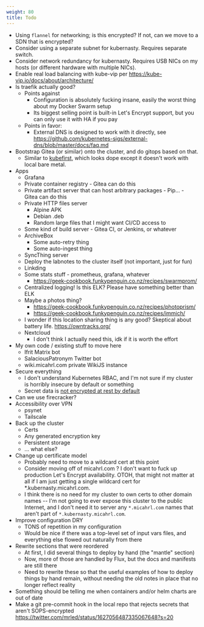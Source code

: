 ```yaml
---
weight: 80
title: Todo
---
```


* Using `flannel` for networking; is this encrypted? If not, can we move to a SDN that is encrypted?
* Consider using a separate subnet for kubernasty. Requires separate switch.
* Consider network redundancy for kubernasty. Requires USB NICs on my hosts (or different hardware with multiple NICs).
* Enable real load balancing with kube-vip per <https://kube-vip.io/docs/about/architecture/>
* Is traefik actually good?
    * Points against
        * Configuration is absolutely fucking insane, easily the worst thing about my Docker Swarm setup
        * Its biggest selling point is built-in Let's Encrypt support, but you can only use it with HA if you pay
    * Points in favor:
        * External DNS is designed to work with it directly, see <https://github.com/kubernetes-sigs/external-dns/blob/master/docs/faq.md>
* Bootstrap Gitea (or similar) onto the cluster, and do gitops based on that.
    * Similar to [kubefirst](https://kubefirst.io/), which looks dope except it doesn't work with local bare metal.
* Apps
    * Grafana
    * Private container registry - Gitea can do this
    * Private artifact server that can host arbitrary packages - Pip... - Gitea can do this
    * Private HTTP files server
        * Alpine APK
        * Debian .deb
        * Random large files that I might want CI/CD access to
    * Some kind of build server - Gitea CI, or Jenkins, or whatever
    * ArchiveBox
        * Some auto-retry thing
        * Some auto-ingest thing
    * SyncThing server
    * Deploy the labnotes to the cluster itself (not important, just for fun)
    * Linkding
    * Some stats stuff - prometheus, grafana, whatever
        * <https://geek-cookbook.funkypenguin.co.nz/recipes/swarmprom/>
    * Centralized logging! Is this ELK? Please have something better than ELK
    * Maybe a photos thing?
        * <https://geek-cookbook.funkypenguin.co.nz/recipes/photoprism/>
        * <https://geek-cookbook.funkypenguin.co.nz/recipes/immich/>
    * I wonder if this location sharing thing is any good? Skeptical about battery life. <https://owntracks.org/>
    * Nextcloud
        * I don't think I actually need this, idk if it is worth the effort
* My own code / existing stuff to move here
    * Ifrit Matrix bot
    * SalaciousPatronym Twitter bot
    * wiki.micahrl.com private WikiJS instance
* Secure everything
    * I don't understand Kubernetes RBAC, and I'm not sure if my cluster is horribly insecure by default or something
    * Secret data is [not encrypted at rest by default](https://kubernetes.io/docs/tasks/administer-cluster/encrypt-data/)
* Can we use firecracker?
* Accessibility over VPN
    * psynet
    * Tailscale
* Back up the cluster
    * Certs
    * Any generated encryption key
    * Persistent storage
    * ... what else?
* Change up certificate model
    * Probably need to move to a wildcard cert at this point
    * Consider moving off of micahrl.com ? I don't want to fuck up production Let's Encrypt availability. OTOH, that might not matter at all if I am just getting a single wildcard cert for *.kubernasty.micahrl.com.
    * I think there is no need for my cluster to own certs to other domain names -- I'm not going to ever expose this cluster to the public Internet, and I don't need it to server any `*.micahrl.com` names that aren't part of `*.kubernasty.micahrl.com`.
* Improve configuration DRY
    * TONS of repetition in my configuration
    * Would be nice if there was a top-level set of input vars files, and everything else flowed out naturally from there
* Rewrite sections that were reordered
    * At first, I did several things to deploy by hand (the "mantle" section)
    * Now, more of those are handled by Flux, but the docs and manifests are still there
    * Need to rewrite these so that the useful examples of how to deploy things by hand remain, without needing the old notes in place that no longer reflect reality
* Something should be telling me when containers and/or helm charts are out of date
* Make a git pre-commit hook in the local repo that rejects secrets that aren't SOPS-encrypted
  <https://twitter.com/mrled/status/1627056487335067648?s=20>
